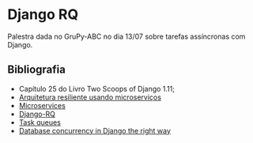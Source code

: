 # Django RQ


Palestra dada no GruPy-ABC no dia 13/07 sobre tarefas assíncronas com Django.



## Bibliografia
 - Capítulo 25 do Livro Two Scoops of Django 1.11;
 - [ Arquitetura resiliente usando microserviços ](https://speakerdeck.com/rafaelhenrique/arquitetura-resiliente-usando-microservicos-f9f6001d-0984-435f-a78f-55dd5f7e6187)
 - [ Microservices ](https://www.martinfowler.com/articles/microservices.html)
 - [Django-RQ](https://github.com/rq/django-rq)
 - [Task queues](https://www.fullstackpython.com/task-queues.html)
 - [ Database concurrency in Django the right way ](https://www.vinta.com.br/blog/2016/database-concurrency-in-django-the-right-way/)
